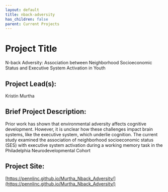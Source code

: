 ```yaml
---
layout: default
title: nback-adversity
has_children: false
parent: Current Projects
---
```


# Project Title

N-back Adversity: Association between Neighborhood Socioeconomic Status and Executive System Activation in Youth


## Project Lead(s):

Kristin Murtha

## Brief Project Description:

Prior work has shown that environmental adversity affects cognitive development. However, it is unclear how these challenges impact brain systems, like the executive system, which underlie cognition. The current study examined the association of neighborhood socioeconomic status (SES) with executive system activation during a working memory task in the Philadelphia Neurodevelopmental Cohort

## Project Site:

[https://pennlinc.github.io/Murtha_Nback_Adversity/](https://pennlinc.github.io/Murtha_Nback_Adversity/)

